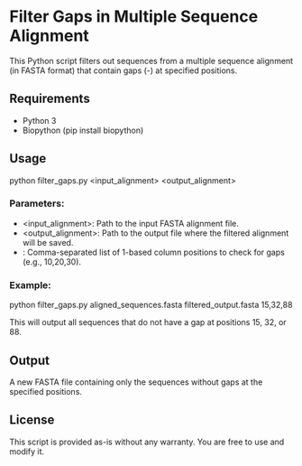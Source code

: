 # Filter Gaps in Multiple Sequence Alignment

This Python script filters out sequences from a multiple sequence alignment (in FASTA format) that contain gaps (-) at specified positions.
## Requirements

- Python 3
- Biopython (pip install biopython)

## Usage

python filter_gaps.py <input_alignment> <output_alignment> <positions>

### Parameters:

- <input_alignment>: Path to the input FASTA alignment file.
- <output_alignment>: Path to the output file where the filtered alignment will be saved.
- <positions>: Comma-separated list of 1-based column positions to check for gaps (e.g., 10,20,30).

### Example:

python filter_gaps.py aligned_sequences.fasta filtered_output.fasta 15,32,88

This will output all sequences that do not have a gap at positions 15, 32, or 88.

## Output

A new FASTA file containing only the sequences without gaps at the specified positions.
## License

This script is provided as-is without any warranty. You are free to use and modify it.
